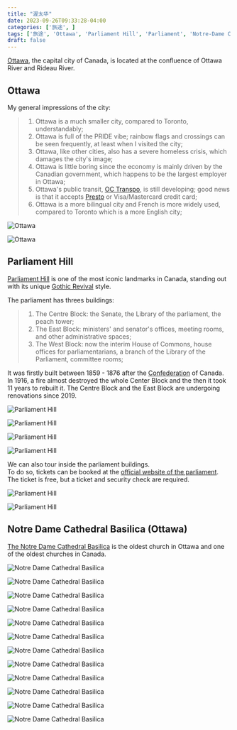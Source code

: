 ```yaml
---
title: "渥太华"  
date: 2023-09-26T09:33:28-04:00  
categories: ['旅途', ]      
tags: ['旅途', 'Ottawa', 'Parliament Hill', 'Parliament', 'Notre-Dame Cathedral - Ottawa', '渥太华','国会山']    
draft: false
---
```


[Ottawa](https://en.wikipedia.org/wiki/Ottawa),  the capital city of Canada, is located at the confluence of Ottawa River
and Rideau River.

## Ottawa

My general impressions of the city:
> 1. Ottawa is a much smaller city, compared to Toronto, understandably;
> 2. Ottawa is full of the PRIDE vibe; rainbow flags and crossings can be seen frequently, at least when I visited the city;
> 3. Ottawa,  like other cities,  also has a severe homeless crisis, which damages the city's image;
> 4. Ottawa is little boring since the economy is mainly driven by the Canadian government, which happens to be the largest employer in Ottawa;
> 5. Ottawa's public transit, [OC Transpo](https://www.octranspo.com/en/), is still developing; good news is that it accepts [Presto](https://www.prestocard.ca/en/) or Visa/Mastercard credit card;
> 6. Ottawa is a more bilingual city and French is more widely used, compared to Toronto which is a more English city;

![Ottawa](/travel/ottawa/OttawaRiver.jpeg "Ottawa River and the East Block in Renovation")


![Ottawa](/travel/ottawa/Ottawa_RideauCanal.jpeg "Rideau Canal and Ottawa River")



## Parliament Hill

[Parliament Hill](https://en.wikipedia.org/wiki/Parliament_Hill) is one of the most iconic landmarks in Canada,  standing out with its
unique [Gothic Revival](https://en.wikipedia.org/wiki/Gothic_Revival_architecture) style.

The parliament has threes buildings:
> 1. The Centre Block:  the Senate,  the Library of the parliament, the peach tower;
> 2. The East Block:  ministers' and senator's offices, meeting rooms, and other administrative spaces;
> 3. The West Block:  now the interim House of Commons,   house offices for parliamentarians,  a branch of the Library of the Parliament, committee rooms;
> 

It was firstly built between 1859 - 1876 after the [Confederation](https://en.wikipedia.org/wiki/Canadian_Confederation) of Canada.  
In 1916,  a fire almost destroyed the whole Center Block and the then it took 11 years to rebuilt it. 
The Centre Block and the East Block are undergoing renovations since 2019.  


![Parliament Hill](/travel/ottawa/ParliamentHill_theCentreBlock.jpeg "Parliament Hill - The Centre Block in Renovation")


![Parliament Hill](/travel/ottawa/ParliamentHIll_theEastBlock.jpeg "Parliament Hill - The East Block")

![Parliament Hill](/travel/ottawa/ParliamentHill_theWestBlock.jpeg "Parliament Hill - The West Block")


![Parliament Hill](/travel/ottawa/Ottawa_theConfederationBuilding.jpeg "The Confederation Building")


We can also tour inside the parliament buildings.   
To do so, tickets can be booked at the [official website of the parliament](https://lop.parl.ca/sites/Visit/default/en_CA).  The ticket is free,
but a ticket and security check are required. 


![Parliament Hill](/travel/ottawa/ParliamentHill_SenateChamber.jpeg "The Senate Chamber")


![Parliament Hill](/travel/ottawa/ParliamentHill_SenateChamber_2.jpeg "The Senate Chamber")




## Notre Dame Cathedral Basilica (Ottawa)

[The Notre Dame Cathedral Basilica](https://en.wikipedia.org/wiki/Notre-Dame_Cathedral_Basilica) is the oldest church in Ottawa
and one of the oldest churches in Canada.


![Notre Dame Cathedral Basilica](/travel/ottawa/NotreDame_1.jpeg "Notre Dame Cathedral Basilica")  

![Notre Dame Cathedral Basilica](/travel/ottawa/NotreDame_2.jpeg "Notre Dame Cathedral Basilica")  

![Notre Dame Cathedral Basilica](/travel/ottawa/NotreDame_3.jpeg "Notre Dame Cathedral Basilica")  

![Notre Dame Cathedral Basilica](/travel/ottawa/NotreDame_4.jpeg "Notre Dame Cathedral Basilica")  

![Notre Dame Cathedral Basilica](/travel/ottawa/NotreDame_5.jpeg "Notre Dame Cathedral Basilica")  

![Notre Dame Cathedral Basilica](/travel/ottawa/NotreDame_6.jpeg "Notre Dame Cathedral Basilica")  

![Notre Dame Cathedral Basilica](/travel/ottawa/NotreDame_7.jpeg "Notre Dame Cathedral Basilica")  

![Notre Dame Cathedral Basilica](/travel/ottawa/NotreDame_8.jpeg "Notre Dame Cathedral Basilica")  

![Notre Dame Cathedral Basilica](/travel/ottawa/NotreDame_9.jpeg "Notre Dame Cathedral Basilica")  

![Notre Dame Cathedral Basilica](/travel/ottawa/NotreDame_10.jpeg "Notre Dame Cathedral Basilica")  

![Notre Dame Cathedral Basilica](/travel/ottawa/NotreDame_11.jpeg "Notre Dame Cathedral Basilica")  

![Notre Dame Cathedral Basilica](/travel/ottawa/NotreDame_12.jpeg "Notre Dame Cathedral Basilica")  



